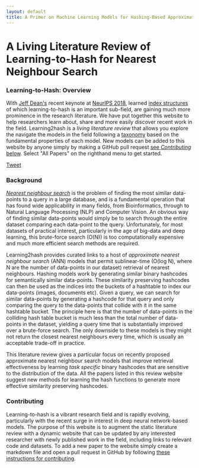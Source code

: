 ```yaml
---
layout: default
title: A Primer on Machine Learning Models for Hashing-Based Approximate Nearevst Neighbour Search
---
```


# A Living Literature Review of Learning-to-Hash for Nearest Neighbour Search

### Learning-to-Hash: Overview

With [Jeff Dean's](https://twitter.com/jeffdean/status/1063679694283857920?lang=en) recent keynote at [NeurIPS 2018](https://nips.cc/Conferences/2018), learned [index structures](https://dl.acm.org/citation.cfm?id=3196909) of which learning-to-hash is an important sub-field, are gaining much more prominence in the research literature. We have put together this website to help researchers learn about, share and more easily discover recent work in the field. Learning2hash is a *living literature review* that allows you explore the navigate the models in the field following a [taxonomy](\base-taxonomy) based on the fundamental properties of each model. New models can be added to this website by anyone simply by making a GitHub pull request [see *Contributing* below](contributing.html). Select "All Papers" on the righthand menu to get started.

<a href="https://twitter.com/share?ref_src=twsrc%5Etfw" class="twitter-share-button" data-show-count="false">Tweet</a><script async src="https://platform.twitter.com/widgets.js" charset="utf-8"></script>

### Background

*[Nearest neighbour search](https://en.wikipedia.org/wiki/Nearest_neighbor_search)* is the problem of finding the most similar data-points to a query in a large database, and is a fundamental operation that has found wide applicability in many fields, from Bioinformatics, through to Natural Language Processing (NLP) and Computer Vision. An obvious way of finding similar data-points would simply be to search through the entire dataset comparing each data-point to the query. Unfortunately, for most datasets of practical interest, particularly in the age of big-data and deep learning, this brute-force search (O(N)) is too computationally expensive and much more efficient search methods are required.

Learning2hash provides curated links to a host of *approximate nearest neighbour search* (ANN) models that permit sublinear-time (O(log N), where N are the number of data-points in our dataset) retrieval of nearest neighbours. Hashing models work by generating similar binary hashcodes for semantically similar data-points. These similarity preserving hashcodes can then be used as the indices into the buckets of a hashtable to index our data-points (images, documents etc). Given a query, we can search for similar data-points by generating a hashcode for that query and only comparing the query to the data-points that collide with it in the same hashtable bucket. The principle here is that the number of data-points in the colliding hash table bucket is much less than the total number of data-points in the dataset, yielding a query time that is substantially improved over a brute-force search. The only downside to these models is they might not return the closest nearest neighbours every time, which is usually an acceptable trade-off in practice. 

This literature review gives a particular focus on recently proposed approximate nearest neighbour search models that improve retrieval effectiveness by learning *task specific* binary hashcodes that are sensitive to the distribution of the data. All the papers listed in this review website suggest new methods for learning the hash functions to generate more effective similarity preserving hashcodes.

### Contributing

Learning-to-hash is a vibrant research field and is rapidly evolving, particularly with the recent surge in interest in deep neural network-based models. The purpose of this website is to augment the static literature review with a dynamic website that can be updated by any interested researcher with newly published work in the field, including links to relevant code and datasets. To add a new paper to the website simply create a markdown file and open a pull request in GitHub by following [these instructions for contributing](contributing.html).

